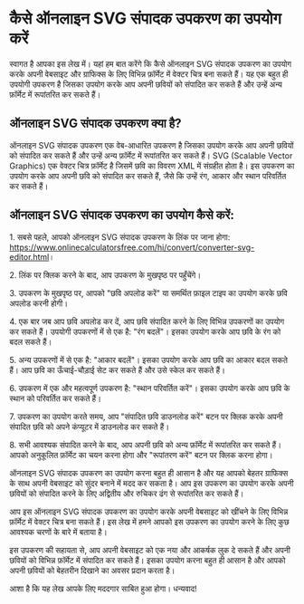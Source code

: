 कैसे ऑनलाइन SVG संपादक उपकरण का उपयोग करें
==========================================

स्वागत है आपका इस लेख में। यहां हम बात करेंगे कि कैसे ऑनलाइन SVG संपादक उपकरण का उपयोग करके अपनी वेबसाइट और ग्राफिक्स के लिए विभिन्न फ़ॉर्मेट में वेक्टर चित्र बना सकते हैं। यह एक बहुत ही उपयोगी उपकरण है जिसका उपयोग करके आप अपनी छवियों को संपादित कर सकते हैं और उन्हें अन्य फ़ॉर्मेट में रूपांतरित कर सकते हैं।

ऑनलाइन SVG संपादक उपकरण क्या है?
--------------------------------

ऑनलाइन SVG संपादक उपकरण एक वेब-आधारित उपकरण है जिसका उपयोग करके आप अपनी छवियों को संपादित कर सकते हैं और उन्हें अन्य फ़ॉर्मेट में रूपांतरित कर सकते हैं। SVG (Scalable Vector Graphics) एक वेक्टर चित्र फ़ॉर्मेट है जिसमें छवि का विवरण XML में संग्रहीत होता है। इस उपकरण का उपयोग करके आप अपनी छवि को संपादित कर सकते हैं, जैसे कि उन्हें रंग, आकार और स्थान परिवर्तित कर सकते हैं।

ऑनलाइन SVG संपादक उपकरण का उपयोग कैसे करें:
-------------------------------------------

1\. सबसे पहले, आपको ऑनलाइन SVG संपादक उपकरण के लिंक पर जाना होगा: <https://www.onlinecalculatorsfree.com/hi/convert/converter-svg-editor.html>।

2\. लिंक पर क्लिक करने के बाद, आप उपकरण के मुखपृष्ठ पर पहुँचेंगे।

3\. उपकरण के मुखपृष्ठ पर, आपको "छवि अपलोड करें" या समर्थित फ़ाइल टाइप का उपयोग करके छवि अपलोड करनी होगी।

4\. एक बार जब आप छवि अपलोड कर दें, आप छवि संपादित करने के लिए विभिन्न उपकरणों का उपयोग कर सकते हैं। उपयोगी उपकरणों में से एक है: "रंग बदलें"। इसका उपयोग करके आप छवि के रंग को बदल सकते हैं।

5\. अन्य उपकरणों में से एक है: "आकार बदलें"। इसका उपयोग करके आप छवि का आकार बदल सकते हैं। आप छवि का ऊँचाई-चौड़ाई सेट कर सकते हैं और उसे स्केल कर सकते हैं।

6\. उपकरण में एक और महत्वपूर्ण उपकरण है: "स्थान परिवर्तित करें"। इसका उपयोग करके आप छवि के स्थान को परिवर्तित कर सकते हैं।

7\. उपकरण का उपयोग करते समय, आप "संपादित छवि डाउनलोड करें" बटन पर क्लिक करके अपनी संपादित छवि को अपने कंप्यूटर में डाउनलोड कर सकते हैं।

8\. सभी आवश्यक संपादित करने के बाद, आप अपनी छवि को अन्य फ़ॉर्मेट में रूपांतरित कर सकते हैं। आपको अनुकूलित फ़ॉर्मेट का चयन करना होगा और "रूपांतरण करें" बटन पर क्लिक करना होगा।

ऑनलाइन SVG संपादक उपकरण का उपयोग करना बहुत ही आसान है और यह आपको बेहतर ग्राफिक्स के साथ अपनी वेबसाइट को सुंदर बनाने में मदद कर सकता है। आप इस उपकरण का उपयोग करके अपनी छवियों को संपादित करने के लिए अद्वितीय और रुचिकर ढंग से रूपांतरित कर सकते हैं।

आप इस ऑनलाइन SVG संपादक उपकरण का उपयोग करके अपनी वेबसाइट को खींचने के लिए विभिन्न फ़ॉर्मेट में वेक्टर चित्र बना सकते हैं। इस लेख में हमने आपको इस उपकरण का उपयोग करने के लिए कुछ आवश्यक चरणों के बारे में बताया है।

इस उपकरण की सहायता से, आप अपनी वेबसाइट को एक नया और आकर्षक लुक दे सकते हैं और अपनी छवियों को विभिन्न फ़ॉर्मेट में संपादित कर सकते हैं। इसका उपयोग करना बहुत ही आसान है और आपको अपनी छवियों को बेहतरीन दिखाने का अवसर प्रदान करता है।

आशा है कि यह लेख आपके लिए मददगार साबित हुआ होगा। धन्यवाद!